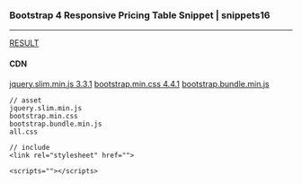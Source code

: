 ### Bootstrap 4 Responsive Pricing Table Snippet | snippets16
---

[RESULT](https://jsfiddle.net/StartBootstrap/rgp3qdye/)

#### CDN
[jquery.slim.min.js 3.3.1](https://code.jquery.com/jquery-3.3.1.slim.min.js)
[bootstrap.min.css 4.4.1](https://maxcdn.bootstrapcdn.com/bootstrap/4.4.1/css/bootstrap.min.css)
[bootstrap.bundle.min.js](https://cdnjs.cloudflare.com/ajax/libs/twitter-bootstrap/5.0.0-alpha1/js/bootstrap.bundle.min.js)




```
// asset
jquery.slim.min.js
bootstrap.min.css
bootstrap.bundle.min.js
all.css

```





```
// include 
<link rel="stylesheet" href=""> 

<scripts=""></scripts>

```

